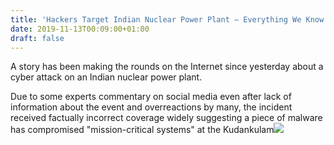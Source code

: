 ```yaml
---
title: 'Hackers Target Indian Nuclear Power Plant – Everything We Know So Far'
date: 2019-11-13T00:09:00+01:00
draft: false
---
```


A story has been making the rounds on the Internet since yesterday about a cyber attack on an Indian nuclear power plant.  
  
Due to some experts commentary on social media even after lack of information about the event and overreactions by many, the incident received factually incorrect coverage widely suggesting a piece of malware has compromised "mission-critical systems" at the Kudankulam![](http://feeds.feedburner.com/~r/TheHackersNews/~4/B5h9TuIBD74)